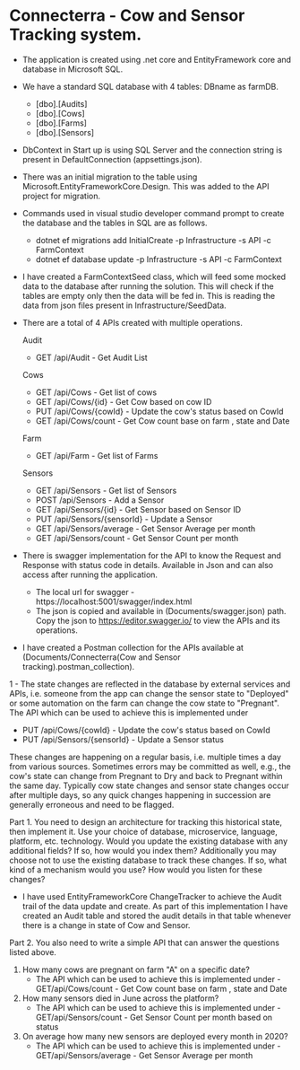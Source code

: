 # Connecterra - Cow and Sensor Tracking system.

- The application is created using .net core and EntityFramework core and database in Microsoft SQL.
- We have a standard SQL database with 4 tables: DBname as farmDB.
    - [dbo].[Audits]
    - [dbo].[Cows]
    - [dbo].[Farms]
    - [dbo].[Sensors]

- DbContext in Start up is using SQL Server and the connection string is present in DefaultConnection (appsettings.json). 

- There was an initial migration to the table using Microsoft.EntityFrameworkCore.Design. This was added to the API project for migration.

- Commands used in visual studio developer command prompt to create the database and the tables in SQL are as follows. 

    - dotnet ef migrations add InitialCreate -p Infrastructure -s API -c FarmContext
    - dotnet ef database update -p Infrastructure -s API -c FarmContext

- I have created a FarmContextSeed class, which will feed some mocked data to the database after running the solution. This will check if the tables are empty only then the data will be fed in.  This is reading the data from json files present in Infrastructure/SeedData.

- There are a total of 4 APIs created with multiple operations.

    Audit

    - GET  ​/api​/Audit - Get Audit List

    Cows

    - GET  ​/api​/Cows - Get list of cows
    - GET  ​/api​/Cows​/{id} - Get Cow based on cow ID
    - PUT ​/api​/Cows​/{cowId} - Update the cow's status based on CowId
    - GET  ​/api​/Cows​/count - Get Cow count base on farm , state and Date

    Farm

    - GET  ​/api​/Farm - Get list of Farms

    Sensors

    - GET  ​/api​/Sensors - Get list of Sensors
    - POST ​/api​/Sensors - Add a Sensor
    - GET  ​/api​/Sensors​/{id} - Get Sensor based on Sensor ID
    - PUT ​/api​/Sensors​/{sensorId} - Update a Sensor
    - GET  ​/api​/Sensors​/average - Get Sensor Average per month
    - GET  ​/api​/Sensors​/count - Get Sensor Count per month

- There is swagger implementation for the API to know the Request and Response with status code in details. Available in Json and can also access after running the application.
    - The local url for swagger - https://localhost:5001/swagger/index.html
    - The json is copied and available in (Documents/swagger.json) path. Copy the json to https://editor.swagger.io/ to view the APIs and its operations.

- I have created a Postman collection for the APIs available at (Documents/Connecterra(Cow and Sensor tracking).postman_collection).

1 - The state changes are reflected in the database by external services and APIs, i.e. someone from the app can change the sensor state to "Deployed" or some automation on the farm can change the cow state to "Pregnant".
   The API which can be used to achieve this is implemented under 
   - PUT ​/api​/Cows​/{cowId} - Update the cow's status based on CowId
   - PUT ​/api​/Sensors​/{sensorId} - Update a Sensor status

These changes are happening on a regular basis, i.e. multiple times a day from various sources. Sometimes errors may be committed as well, e.g., the cow's state can change from Pregnant to Dry and back to Pregnant within the same day. Typically cow state changes and sensor state changes occur after multiple days, so any quick changes happening in succession are generally erroneous and need to be flagged.


Part 1. You need to design an architecture for tracking this historical state, then implement it. Use your choice of database, microservice, language, platform, etc. technology. Would you update the existing database with any additional fields? If so, how would you index them? Additionally you may choose not to use the existing database to track these changes. If so, what kind of a mechanism would you use? How would you listen for these changes?

- I have used EntityFrameworkCore ChangeTracker to achieve the Audit trail of the data update and create. As part of this implementation I have created an Audit table and stored the audit details in that table whenever there is a change in state of Cow and Sensor.


Part 2. You also need to write a simple API that can answer the questions listed above.

1. How many cows are pregnant on farm "A" on a specific date? 
    - The API which can be used to achieve this is implemented under  - GET  ​/api​/Cows​/count - Get Cow count base on farm , state and Date
2. How many sensors died in June across the platform?
    - The API which can be used to achieve this is implemented under  - GET  ​/api​/Sensors​/count - Get Sensor Count per month based on status
3. On average how many new sensors are deployed every month in 2020?
    - The API which can be used to achieve this is implemented under - GET  ​/api​/Sensors​/average - Get Sensor Average per month
